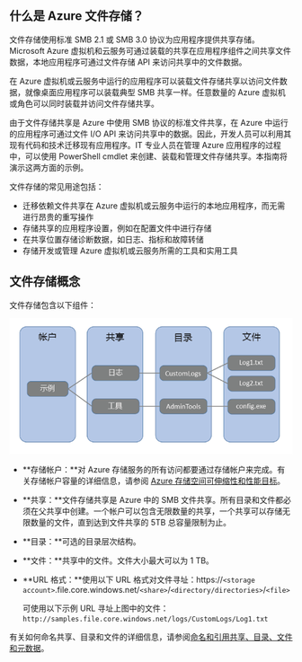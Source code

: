 ## 什么是 Azure 文件存储？

文件存储使用标准 SMB 2.1 或 SMB 3.0 协议为应用程序提供共享存储。Microsoft Azure 虚拟机和云服务可通过装载的共享在应用程序组件之间共享文件数据，本地应用程序可通过文件存储 API 来访问共享中的文件数据。

在 Azure 虚拟机或云服务中运行的应用程序可以装载文件存储共享以访问文件数据，就像桌面应用程序可以装载典型 SMB 共享一样。任意数量的 Azure 虚拟机或角色可以同时装载并访问文件存储共享。

由于文件存储共享是 Azure 中使用 SMB 协议的标准文件共享，在 Azure 中运行的应用程序可通过文件 I/O API 来访问共享中的数据。因此，开发人员可以利用其现有代码和技术迁移现有应用程序。IT 专业人员在管理 Azure 应用程序的过程中，可以使用 PowerShell cmdlet 来创建、装载和管理文件存储共享。本指南将演示这两方面的示例。

文件存储的常见用途包括：

- 迁移依赖文件共享在 Azure 虚拟机或云服务中运行的本地应用程序，而无需进行昂贵的重写操作
- 存储共享的应用程序设置，例如在配置文件中进行存储
- 在共享位置存储诊断数据，如日志、指标和故障转储
- 存储开发或管理 Azure 虚拟机或云服务所需的工具和实用工具

## 文件存储概念

文件存储包含以下组件：

![files-concepts][files-concepts]

-   **存储帐户：**对 Azure 存储服务的所有访问都要通过存储帐户来完成。有关存储帐户容量的详细信息，请参阅 [Azure 存储空间可伸缩性和性能目标](../articles/storage/storage-scalability-targets.md)。

-   **共享：**文件存储共享是 Azure 中的 SMB 文件共享。所有目录和文件都必须在父共享中创建。一个帐户可以包含无限数量的共享，一个共享可以存储无限数量的文件，直到达到文件共享的 5TB 总容量限制为止。

-   **目录：**可选的目录层次结构。

-	**文件：**共享中的文件。文件大小最大可以为 1 TB。

-   **URL 格式：**使用以下 URL 格式对文件寻址：https://`<storage account>`.file.core.windows.net/`<share>`/`<directory/directories>`/`<file>`
    
    可使用以下示例 URL 寻址上图中的文件：`http://samples.file.core.windows.net/logs/CustomLogs/Log1.txt`

有关如何命名共享、目录和文件的详细信息，请参阅[命名和引用共享、目录、文件和元数据](http://msdn.microsoft.com/library/azure/dn167011.aspx)。

[files-concepts]: ./media/storage-file-concepts-include/files-concepts.png

<!---HONumber=AcomDC_0921_2016-->